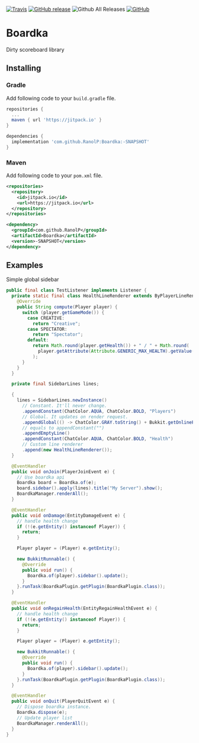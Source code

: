 [![Travis](https://img.shields.io/travis/RanolP/Boardka.svg)](https://travis-ci.org/RanolP/Boardka)
[![GitHub release](https://img.shields.io/github/release/RanolP/Boardka.svg)](https://github.com/RanolP/Boardka/releases)
![Github All Releases](https://img.shields.io/github/downloads/RanolP/Boardka/total.svg)
[![GitHub](https://img.shields.io/github/license/RanolP/Boardka.svg)](https://github.com/RanolP/Boardka/blob/master/LICENSE)

# Boardka

Dirty scoreboard library

## Installing

### Gradle

Add following code to your `build.gradle` file.

```gradle
repositories {
  ...
  maven { url 'https://jitpack.io' }
}

dependencies {
  implementation 'com.github.RanolP:Boardka:-SNAPSHOT'
}
```

### Maven

Add following code to your `pom.xml` file.

```xml
<repositories>
  <repository>
    <id>jitpack.io</id>
    <url>https://jitpack.io</url>
  </repository>
</repositories>

<dependency>
  <groupId>com.github.RanolP</groupId>
  <artifactId>Boardka</artifactId>
  <version>-SNAPSHOT</version>
</dependency>
```

## Examples

Simple global sidebar

```java
public final class TestListener implements Listener {
  private static final class HealthLineRenderer extends ByPlayerLineRenderer {
    @Override
    public String compute(Player player) {
      switch (player.getGameMode()) {
        case CREATIVE:
          return "Creative";
        case SPECTATOR:
          return "Spectator";
        default:
          return Math.round(player.getHealth()) + " / " + Math.round(
            player.getAttribute(Attribute.GENERIC_MAX_HEALTH).getValue()
          );
      }
    }
  }

  private final SidebarLines lines;

  {
    lines = SidebarLines.newInstance()
      // Constant. It'll never change.
      .appendConstant(ChatColor.AQUA, ChatColor.BOLD, "Players")
      // Global. It updates on render request.
      .appendGlobal(() -> ChatColor.GRAY.toString() + Bukkit.getOnlinePlayers().size())
      // equals to appendConstant("")
      .appendEmptyLine()
      .appendConstant(ChatColor.AQUA, ChatColor.BOLD, "Health")
      // Custom line renderer
      .append(new HealthLineRenderer());
  }

  @EventHandler
  public void onJoin(PlayerJoinEvent e) {
    // Use boardka api
    Boardka board = Boardka.of(e);
    board.sidebar().apply(lines).title("My Server").show();
    BoardkaManager.renderAll();
  }

  @EventHandler
  public void onDamage(EntityDamageEvent e) {
    // handle health change
    if (!(e.getEntity() instanceof Player)) {
      return;
    }

    Player player = (Player) e.getEntity();

    new BukkitRunnable() {
      @Override
      public void run() {
        Boardka.of(player).sidebar().update();
      }
    }.runTask(BoardkaPlugin.getPlugin(BoardkaPlugin.class));
  }

  @EventHandler
  public void onRegainHealth(EntityRegainHealthEvent e) {
    // handle health change
    if (!(e.getEntity() instanceof Player)) {
      return;
    }

    Player player = (Player) e.getEntity();

    new BukkitRunnable() {
      @Override
      public void run() {
        Boardka.of(player).sidebar().update();
      }
    }.runTask(BoardkaPlugin.getPlugin(BoardkaPlugin.class));
  }

  @EventHandler
  public void onQuit(PlayerQuitEvent e) {
    // Dispose boardka instance.
    Boardka.dispose(e);
    // Update player list
    BoardkaManager.renderAll();
  }
}
```
